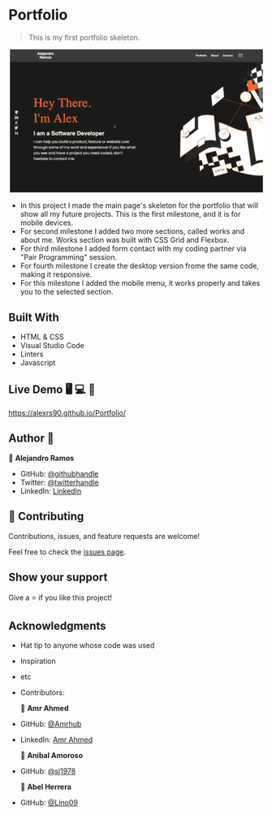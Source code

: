 # Portfolio

> This is my first portfolio skeleton.

![screenshot](images/portfolioMainPage.png)

- In this project I made the main page's skeleton for the portfolio that will show all my future projects.
  This is the first milestone, and it is for mobile devices.
- For second milestone I added two more sections, called works and about me. Works section was built with CSS Grid and Flexbox.
- For third milestone I added form contact with my coding partner via "Pair Programming" session.
- For fourth milestone I create the desktop version frome the same code, making it responsive. 
- For this milestone I added the mobile menu, it works properly and takes you to the selected section.

## Built With

- HTML & CSS
- Visual Studio Code
- Linters
- Javascript

## Live Demo 🖥️ 💻 📱

https://alexrs90.github.io/Portfolio/

## Author 👤

👤 **Alejandro Ramos**

- GitHub: [@githubhandle](https://github.com/AlexRS90)
- Twitter: [@twitterhandle](https://twitter.com/AlejandroRBenji)
- LinkedIn: [LinkedIn](https://www.linkedin.com/in/alejandro-ramos-santos-9b0b52135/)

## 🤝 Contributing

Contributions, issues, and feature requests are welcome!

Feel free to check the [issues page](https://github.com/AlexRS90/Portfolio/issues).

## Show your support

Give a ⭐️ if you like this project!

## Acknowledgments

- Hat tip to anyone whose code was used
- Inspiration
- etc
- Contributors:

  👤 **Amr Ahmed**

- GitHub: [@Amrhub](https://github.com/Amrhub/)
- LinkedIn: [Amr Ahmed](https://www.linkedin.com/in/amr-ahmed-655420191/)

  👤 **Anibal Amoroso**

- GitHub: [@sj1978](https://github.com/sj1978)

  👤 **Abel Herrera**

- GitHub: [@Lino09](https://github.com/Lino09)
